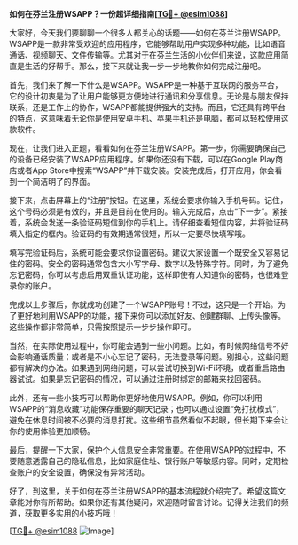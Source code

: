 **如何在芬兰注册WSAPP？一份超详细指南[[TG💪+ @esim1088](https://t.me/s/esim1088)]**

大家好，今天我们要聊聊一个很多人都关心的话题——如何在芬兰注册WSAPP。WSAPP是一款非常受欢迎的应用程序，它能够帮助用户实现多种功能，比如语音通话、视频聊天、文件传输等。尤其对于在芬兰生活的小伙伴们来说，这款应用简直是生活的好帮手。那么，接下来就让我一步一步地教你如何完成注册吧。

首先，我们来了解一下什么是WSAPP。WSAPP是一种基于互联网的服务平台，它的设计初衷是为了让用户能够更方便地进行通讯和分享信息。无论是与朋友保持联系，还是工作上的协作，WSAPP都能提供强大的支持。而且，它还具有跨平台的特点，这意味着无论你是使用安卓手机、苹果手机还是电脑，都可以轻松使用这款软件。

现在，让我们进入正题，看看如何在芬兰注册WSAPP。第一步，你需要确保自己的设备已经安装了WSAPP应用程序。如果你还没有下载，可以在Google Play商店或者App Store中搜索“WSAPP”并下载安装。安装完成后，打开应用，你会看到一个简洁明了的界面。

接下来，点击屏幕上的“注册”按钮。在这里，系统会要求你输入手机号码。记住，这个号码必须是有效的，并且是目前在使用的。输入完成后，点击“下一步”。紧接着，系统会发送一条验证码短信到你的手机上。请仔细查看短信内容，并将验证码填入指定的框内。验证码的有效期通常很短，所以一定要尽快填写哦。

填写完验证码后，系统可能会要求你设置密码。建议大家设置一个既安全又容易记住的密码。安全的密码通常包含大小写字母、数字以及特殊字符。同时，为了避免忘记密码，你可以考虑启用双重认证功能，这样即使有人知道你的密码，也很难登录你的账户。

完成以上步骤后，你就成功创建了一个WSAPP账号！不过，这只是一个开始。为了更好地利用WSAPP的功能，接下来你可以添加好友、创建群聊、上传头像等。这些操作都非常简单，只需按照提示一步步操作即可。

当然，在实际使用过程中，你可能会遇到一些小问题。比如，有时候网络信号不好会影响通话质量；或者是不小心忘记了密码，无法登录等问题。别担心，这些问题都有解决的办法。如果遇到网络问题，可以尝试切换到Wi-Fi环境，或者重启路由器试试。如果是忘记密码的情况，可以通过注册时绑定的邮箱来找回密码。

此外，还有一些小技巧可以帮助你更好地使用WSAPP。例如，你可以利用WSAPP的“消息收藏”功能保存重要的聊天记录；也可以通过设置“免打扰模式”，避免在休息时间被不必要的消息打扰。这些细节虽然看似不起眼，但长期下来会让你的使用体验更加顺畅。

最后，提醒一下大家，保护个人信息安全非常重要。在使用WSAPP的过程中，不要随意透露自己的隐私信息，比如家庭住址、银行账户等敏感内容。同时，定期检查账户的安全设置，确保没有异常活动。

好了，到这里，关于如何在芬兰注册WSAPP的基本流程就介绍完了。希望这篇文章能对你有所帮助。如果你还有其他疑问，欢迎随时留言讨论。记得关注我们的频道，获取更多实用的小技巧哦！

[[TG💪+ @esim1088](https://t.me/s/esim1088) ![Image](https://i.postimg.cc/4NQfJmqS/Snipaste-2025-05-13-00-14-12.png)]